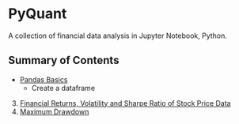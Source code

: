 # PyQuant

A collection of financial data analysis in Jupyter Notebook, Python.

## Summary of Contents

- [Pandas Basics](01_Pandas_Basics.ipynb)
  - Create a dataframe  
3. [Financial Returns, Volatility and Sharpe Ratio of Stock Price Data](02_Returns_Volatility_Sharpe_Ratio_Stock_Data.ipynb)
4. [Maximum Drawdown](03_Maximum_Drawdown_MDD.ipynb)
